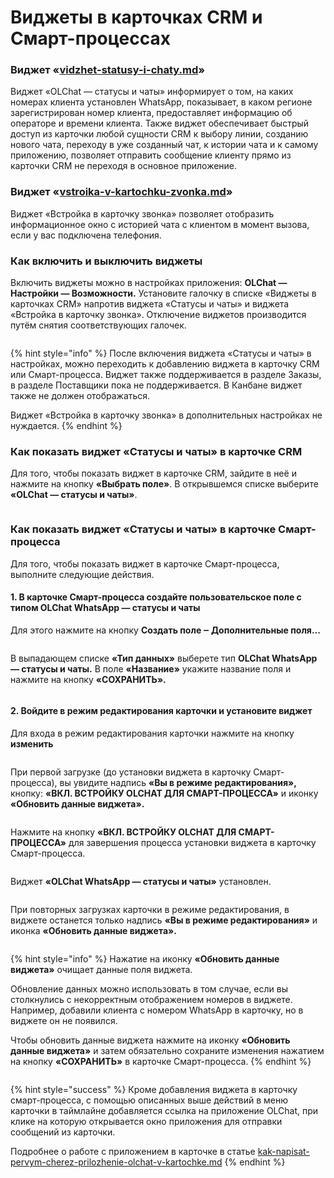 # Виджеты в карточках CRM и Смарт-процессах

### Виджет «[vidzhet-statusy-i-chaty.md](vidzhet-statusy-i-chaty.md "mention")»

Виджет «OLChat — статусы и чаты» информирует о том, на каких номерах клиента установлен WhatsApp, показывает, в каком регионе зарегистрирован номер клиента, предоставляет информацию об операторе и времени клиента. Также виджет обеспечивает быстрый доступ из карточки любой сущности CRM к выбору линии, созданию нового чата, переходу в уже созданный чат, к истории чата и к самому приложению, позволяет отправить сообщение клиенту прямо из карточки CRM не переходя в основное приложение.

### Виджет «[vstroika-v-kartochku-zvonka.md](vstroika-v-kartochku-zvonka.md "mention")»

Виджет «Встройка в карточку звонка» позволяет отобразить информационное окно с историей чата с клиентом в момент вызова, если у вас подключена телефония.

### Как включить и выключить виджеты

Включить виджеты можно в настройках приложения: **OLChat — Настройки — Возможности.** Установите галочку в списке «Виджеты в карточках CRM» напротив виджета «Статусы и чаты» и виджета «Встройка в карточку звонка». Отключение виджетов производится путём снятия соответствующих галочек.

<figure><img src="../../.gitbook/assets/image (539).png" alt=""><figcaption></figcaption></figure>

{% hint style="info" %}
После включения виджета «Статусы и чаты» в настройках, можно переходить к добавлению виджета в карточку CRM или Смарт-процесса. Виджет также поддерживается в разделе Заказы, в разделе Поставщики пока не поддерживается. В Канбане виджет также не должен отображаться.&#x20;

Виджет «Встройка в карточку звонка» в дополнительных настройках не нуждается.
{% endhint %}

### Как показать виджет «Статусы и чаты» в карточке CRM

Для того, чтобы показать виджет в карточке CRM, зайдите в неё и нажмите на кнопку **«Выбрать поле»**. В открывшемся списке выберите **«OLChat — статусы и чаты»**.

<figure><img src="../../.gitbook/assets/Виджет в crm.gif" alt=""><figcaption></figcaption></figure>

### Как показать виджет «Статусы и чаты» в карточке Смарт-процесса

Для того, чтобы показать виджет в карточке Смарт-процесса, выполните следующие действия.

#### 1. В карточке Смарт-процесса создайте пользовательское поле с типом **OLChat WhatsApp — статусы и чаты**

Для этого нажмите на кнопку **Создать поле ‒ Дополнительные поля...**

<figure><img src="../../.gitbook/assets/image (747).png" alt=""><figcaption></figcaption></figure>

В выпадающем списке **«Тип данных»** выберете тип **OLChat WhatsApp — статусы и чаты.** В поле **«Название»** укажите название поля и нажмите на кнопку **«СОХРАНИТЬ».**

<figure><img src="../../.gitbook/assets/image (560).png" alt=""><figcaption></figcaption></figure>

#### 2. Войдите в режим редактирования карточки и установите виджет

Для входа в режим редактирования карточки нажмите на кнопку **изменить**

<figure><img src="../../.gitbook/assets/image (570).png" alt=""><figcaption></figcaption></figure>

При первой загрузке (до установки виджета в карточку Смарт-процесса), вы увидите надпись **«Вы в режиме редактирования»,** кнопку: **«ВКЛ. ВСТРОЙКУ OLCHAT ДЛЯ СМАРТ-ПРОЦЕССА»** и иконку **«Обновить данные виджета».**

<figure><img src="../../.gitbook/assets/image (476).png" alt=""><figcaption></figcaption></figure>

Нажмите на кнопку **«ВКЛ. ВСТРОЙКУ OLCHAT ДЛЯ СМАРТ-ПРОЦЕССА»** для завершения процесса установки виджета в карточку Смарт-процесса.

<figure><img src="../../.gitbook/assets/image (910).png" alt=""><figcaption></figcaption></figure>

Виджет **«OLChat WhatsApp — статусы и чаты»** установлен.

<figure><img src="../../.gitbook/assets/image (329).png" alt=""><figcaption></figcaption></figure>

При повторных загрузках карточки в режиме редактирования, в виджете останется только надпись **«Вы в режиме редактирования»** и иконка **«Обновить данные виджета».**

<figure><img src="../../.gitbook/assets/image (378).png" alt=""><figcaption></figcaption></figure>

{% hint style="info" %}
Нажатие на иконку **«Обновить данные виджета»** очищает данные поля виджета.

Обновление данных можно использовать в том случае, если вы столкнулись с некорректным отображением номеров в виджете. Например, добавили клиента с номером WhatsApp в карточку, но в виджете он не появился.

Чтобы обновить данные виджета нажмите на иконку **«Обновить данные виджета»** и затем обязательно сохраните изменения нажатием на кнопку **«СОХРАНИТЬ»** в карточке Смарт-процесса.
{% endhint %}

<figure><img src="../../.gitbook/assets/image (772).png" alt=""><figcaption></figcaption></figure>

{% hint style="success" %}
Кроме добавления виджета в карточку смарт-процесса, с помощью описанных выше действий в меню карточки в таймлайне добавляется ссылка на приложение OLChat, при клике на которую открывается окно приложения для отправки сообщений из карточки.

Подробнее о работе с приложением в карточке в статье [kak-napisat-pervym-cherez-prilozhenie-olchat-v-kartochke.md](../poluchenie-i-otpravka-soobshenii/kak-napisat-pervym-cherez-prilozhenie-olchat-v-kartochke.md "mention")
{% endhint %}

<figure><img src="../../.gitbook/assets/image (922).png" alt=""><figcaption></figcaption></figure>
